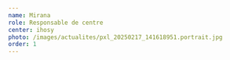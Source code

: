 ```yaml
---
name: Mirana
role: Responsable de centre
center: ihosy
photo: /images/actualites/pxl_20250217_141618951.portrait.jpg
order: 1
---
```

